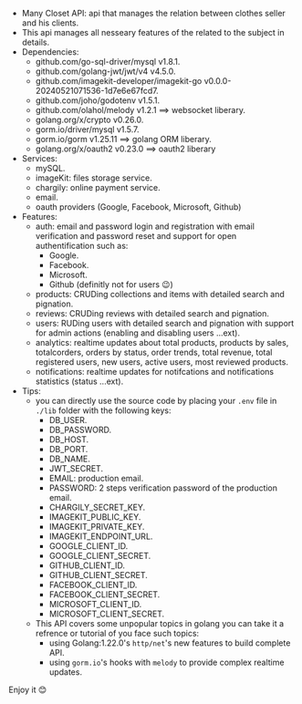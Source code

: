 - Many Closet API: api that manages the relation between clothes seller and his clients.
- This api manages all nesseary features of the related to the subject in details.
- Dependencies:
  - github.com/go-sql-driver/mysql v1.8.1.
  - github.com/golang-jwt/jwt/v4 v4.5.0.
  - github.com/imagekit-developer/imagekit-go v0.0.0-20240521071536-1d7e6e67fcd7.
  - github.com/joho/godotenv v1.5.1.
  - github.com/olahol/melody v1.2.1 ==> websocket liberary.
  - golang.org/x/crypto v0.26.0.
  - gorm.io/driver/mysql v1.5.7.
  - gorm.io/gorm v1.25.11 ==> golang ORM liberary.
  - golang.org/x/oauth2 v0.23.0 ==> oauth2 liberary
- Services:
  - mySQL.
  - imageKit: files storage service.
  - chargily: online payment service.
  - email.
  - oauth providers (Google, Facebook, Microsoft, Github)
- Features:
  - auth: email and password login and registration with email verification and password reset and support for open authentification such as:
    - Google.
    - Facebook.
    - Microsoft.
    - Github (definitly not for users 😉)
  - products: CRUDing collections and items with detailed search and pignation.
  - reviews: CRUDing reviews with detailed search and pignation.
  - users: RUDing users with detailed search and pignation with support for admin actions (enabling and disabling users ...ext).
  - analytics: realtime updates about total products, products by sales, totalcorders, orders by status, order trends, total revenue, total registered users, new users, active users, most reviewed products.
  - notifications: realtime updates for notifcations and notifications statistics (status ...ext).
- Tips:
  - you can directly use the source code by placing your `.env` file in `./lib` folder with the following keys:
    - DB_USER.
    - DB_PASSWORD.
    - DB_HOST.
    - DB_PORT.
    - DB_NAME.
    - JWT_SECRET.
    - EMAIL: production email.
    - PASSWORD: 2 steps verification password of the production email.
    - CHARGILY_SECRET_KEY.
    - IMAGEKIT_PUBLIC_KEY.
    - IMAGEKIT_PRIVATE_KEY.
    - IMAGEKIT_ENDPOINT_URL.
    - GOOGLE_CLIENT_ID.
    - GOOGLE_CLIENT_SECRET.
    - GITHUB_CLIENT_ID.
    - GITHUB_CLIENT_SECRET.
    - FACEBOOK_CLIENT_ID.
    - FACEBOOK_CLIENT_SECRET.
    - MICROSOFT_CLIENT_ID.
    - MICROSOFT_CLIENT_SECRET.
  - This API covers some unpopular topics in golang you can take it a refrence or tutorial of you face such topics:
    - using Golang:1.22.0's `http/net`'s new features to build complete API.
    - using `gorm.io`'s hooks with `melody` to provide complex realtime updates.

Enjoy it 😊